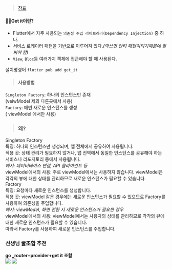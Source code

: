 >[장표](https://docs.google.com/presentation/d/1VKiTrUwbq9XQP0YPfhBEmKNlqxcu802LVOkCDkEiVbc/edit#slide=id.g2ce3deb99ee_0_1)

#### 🙋🏻Get it이란?
- Flutter에서 자주 사용되는 `의존성 주입 라이브러리(Dependency Injection)` 중 하나.
- 서비스 로케이터 패턴을 기반으로 이루어져 있다.*(막쓰면 안티 패턴이되기때문에 잘 써야 함)*
- `View`, `Bloc`등 여러가지 객체에 접근해야 할 때 사용된다.

설치명령어
`flutter pub add get_it`


>#### 사용방법 
`Singleton Factory`: 하나의 인스턴스만 존재 <br>
(veiwModel 제외 다른곳에서 사용) <br>
`Factory`: 매번 새로운 인스턴스를 생성<br>
( viewModel 에서만 사용) <br>

>### 왜? <br>
Singleton Factory<br>
특징: 하나의 인스턴스만 생성되며, 앱 전체에서 공유하여 사용됩니다.<br>
적용 곳: 상태 관리가 필요하지 않거나, 앱 전역에서 동일한 인스턴스를 공유해야 하는 서비스나 리포지토리 등에서 사용됩니다.<br>
_예시: 데이터베이스 연결, API 클라이언트 등_<br>
viewModel에서의 사용: 주로 viewModel에서는 사용하지 않습니다. viewModel은 각각의 뷰에 대한 상태를 관리하므로 새로운 인스턴스가 필요할 수 있습니다.<br>
Factory<br>
특징: 요청마다 새로운 인스턴스를 생성합니다.<br>
적용 곳: viewModel 같은 경우에는 새로운 인스턴스가 필요할 수 있으므로 Factory를 사용하여 의존성을 주입합니다.<br>
_예시: viewModel, 화면 전환 시 새로운 인스턴스가 필요한 경우_<br>
viewModel에서의 사용: viewModel에서는 사용자의 상태를 관리하므로 각각의 뷰에 대한 새로운 인스턴스가 필요할 수 있습니다. <br>
따라서 Factory를 사용하여 새로운 인스턴스를 주입합니다.<br>

### 선생님 꿀조합 추천<br>
**go _router+provider+get it 조합**<br>
![](https://velog.velcdn.com/images/hee462/post/1743d57e-134e-4a82-a8a7-1b8f6927a1d8/image.png)
![](https://velog.velcdn.com/images/hee462/post/19bb4c3c-a270-4535-a474-ecd0e35c45a9/image.png)






